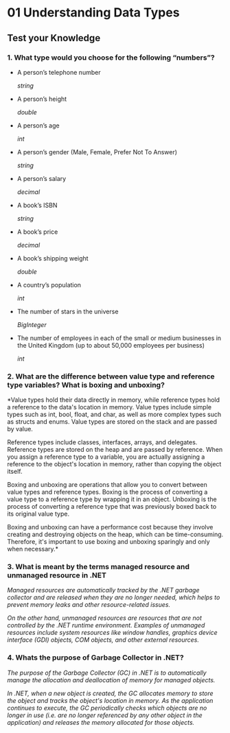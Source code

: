 # 01 Understanding Data Types


## Test your Knowledge


### 1. What type would you choose for the following “numbers”?


* A person’s telephone number 

    *string*

* A person’s height

   *double*

* A person’s age

   *int*

* A person’s gender (Male, Female, Prefer Not To Answer)

   *string*

* A person’s salary

   *decimal*

* A book’s ISBN

   *string*

* A book’s price

   *decimal*

* A book’s shipping weight

   *double*

* A country’s population

   *int*

* The number of stars in the universe

   *BigInteger*

* The number of employees in each of the small or medium businesses in the United Kingdom (up to about 50,000 employees per business)

   *int*

### 2. What are the difference between value type and reference type variables? What is boxing and unboxing?

   *Value types hold their data directly in memory, while reference types hold a reference to the data's location in memory. Value types include simple types such as int, bool, float, and char, as well as more complex types such as structs and enums. Value types are stored on the stack and are passed by value.

   Reference types include classes, interfaces, arrays, and delegates. Reference types are stored on the heap and are passed by reference. When you assign a reference type to a variable, you are actually assigning a reference to the object's location in memory, rather than copying the object itself.

   Boxing and unboxing are operations that allow you to convert between value types and reference types. Boxing is the process of converting a value type to a reference type by wrapping it in an object. Unboxing is the process of converting a reference type that was previously boxed back to its original value type.

   Boxing and unboxing can have a performance cost because they involve creating and destroying objects on the heap, which can be time-consuming. Therefore, it's important to use boxing and unboxing sparingly and only when necessary.*

### 3. What is meant by the terms managed resource and unmanaged resource in .NET

*Managed resources are automatically tracked by the .NET garbage collector and are released when they are no longer needed, which helps to prevent memory leaks and other resource-related issues.*

*On the other hand, unmanaged resources are resources that are not controlled by the .NET runtime environment. Examples of unmanaged resources include system resources like window handles, graphics device interface (GDI) objects, COM objects, and other external resources.*




### 4. Whats the purpose of Garbage Collector in .NET?

*The purpose of the Garbage Collector (GC) in .NET is to automatically manage the allocation and deallocation of memory for managed objects.*

*In .NET, when a new object is created, the GC allocates memory to store the object and tracks the object's location in memory. As the application continues to execute, the GC periodically checks which objects are no longer in use (i.e. are no longer referenced by any other object in the application) and releases the memory allocated for those objects.*

